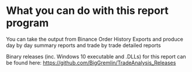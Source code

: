 # What you can do with this report program

You can take the output from Binance Order History Exports and produce day by day summary reports and trade by trade detailed reports

Binary releases (inc. Windows 10 executable and .DLLs) for this report can be found here:
https://github.com/BigGremlin/TradeAnalysis_Releases
